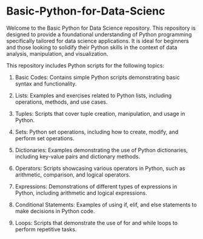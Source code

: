 # Basic-Python-for-Data-Scienc
Welcome to the Basic Python for Data Science repository. This repository is designed to provide a foundational understanding of Python programming specifically tailored for data science applications. It is ideal for beginners and those looking to solidify their Python skills in the context of data analysis, manipulation, and visualization.

This repository includes Python scripts for the following topics:

1. Basic Codes:
      Contains simple Python scripts demonstrating basic syntax and functionality.

3. Lists:
  Examples and exercises related to Python lists, including operations, methods, and use cases.

4. Tuples:
  Scripts that cover tuple creation, manipulation, and usage in Python.

5. Sets:
  Python set operations, including how to create, modify, and perform set operations.

6. Dictionaries:
  Examples demonstrating the use of Python dictionaries, including key-value pairs and dictionary methods.

7. Operators:
  Scripts showcasing various operators in Python, such as arithmetic, comparison, and logical operators.

8. Expressions:
  Demonstrations of different types of expressions in Python, including arithmetic and logical expressions.

9. Conditional Statements:
  Examples of using if, elif, and else statements to make decisions in Python code.

10. Loops:
  Scripts that demonstrate the use of for and while loops to perform repetitive tasks.
